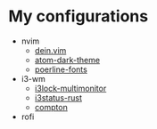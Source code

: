 # My configurations
- nvim  
  - [dein.vim](https://github.com/Shougo/dein.vim)
  - [atom-dark-theme](https://github.com/gosukiwi/vim-atom-dark)  
  - [poerline-fonts](https://github.com/powerline/fonts)  
- i3-wm  
  - [i3lock-multimonitor](https://github.com/ShikherVerma/i3lock-multimonitor)
  - [i3status-rust](https://github.com/greshake/i3status-rust)
  - [compton](https://github.com/chjj/compton)
- rofi  
